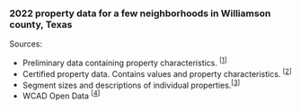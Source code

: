 ### 2022 property data for a few neighborhoods in Williamson county, Texas
Sources:

* Preliminary data containing property characteristics. <sup>[[1](https://data.wcad.org/dataset/Property-Preliminary/553d-hn26)]</sup>
* Certified property data. Contains values and property characteristics. <sup>[[2](https://data.wcad.org/dataset/Certified-Property-Data/uzrf-ejrf)]</sup>
* Segment sizes and descriptions of individual properties.<sup>[[3](https://data.wcad.org/dataset/Property-Characteristics/cvyp-ab5t)]</sup>  
* WCAD Open Data <sup>[[4](https://data.wcad.org/)]</sup>

